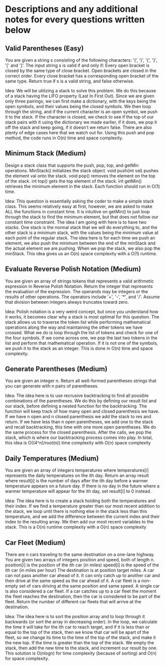 # Descriptions and any additional notes for every questions written below

## Valid Parentheses (Easy)

You are given a string s consisting of the following characters: '(', ')', '{', '}', '[' and ']'.
The input string s is valid if and only if:
    Every open bracket is closed by the same type of close bracket.
    Open brackets are closed in the correct order.
    Every close bracket has a corresponding open bracket of the same type.
Return true if s is a valid string, and false otherwise.

Idea: We will be utilizing a stack to solve this problem. We do this because of a stack having the LIFO property (Last In First Out). Since we are given only three pairings, we can first make a dictionary, with the keys being the open symbols, and their values being the closed symbols. We then loop through the string, and if the current character is an open symbol, we push it to the stack. If the character is closed, we check to see if the top of our stack pairs with it using the dictionary we made earlier, if it does, we pop it off the stack and keep going, if it doesn't we return false. There are also plenty of edge cases here that we watch out for. Using this push and pop method, the code runs in O(n) time and space complexity.

## Minimum Stack (Medium)

Design a stack class that supports the push, pop, top, and getMin operations.
MinStack() initializes the stack object.
void push(int val) pushes the element val onto the stack.
void pop() removes the element on the top of the stack.
int top() gets the top element of the stack.
int getMin() retrieves the minimum element in the stack.
Each function should run in O(1) time.

Idea: This question is essentially asking the coder to make a simple stack class. This seems relatively easy at first, however, we are asked to make ALL the functions in constant time. It is intuitive on getMin() to just loop through the stack to find the minimum element, but that does not follow our constant time constraint. The idea I am going with here is to have two stacks. One stack is the normal stack that we will do everything to, and the other stack is a minimum stack, with the values being the minimum value at each point of the regular stack. The idea here is for each time we push an element, we also push the minimum between the end of the minStack and the actual element we are pushing. When we pop the stack, we also pop the minStack. This idea gives us an O(n) space complexity with a O(1) runtime.

## Evaluate Reverse Polish Notation (Medium)

You are given an array of strings tokens that represents a valid arithmetic expression in Reverse Polish Notation.
Return the integer that represents the evaluation of the expression.
The operands may be integers or the results of other operations.
The operators include '+', '-', '*', and '/'.
Assume that division between integers always truncates toward zero.

Idea: Polish notation is a very weird concept, but once you understand how it works, it becomes clear why a stack is most optimal for this question. The stack allows us to traverse the token list while performing mathematical operations along the way and maintaining the other tokens we have crossed. What we do is loop through the list of tokens and check for one of the four symbols. If we come across one, we pop the last two tokens in the list and perform that mathematical operation. If it is not one of the symbols, we push it to the stack as an integer. This is done in O(n) time and space complexity.

## Generate Parentheses (Medium)

You are given an integer n. Return all well-formed parentheses strings that you can generate with n pairs of parentheses.

Idea: The idea here is to use recrusive backtracking to find all possible combinations of the parentheses. We do this by defining our result list and our stack, before defining a nested function for the backtracking. The function will keep track of how many open and closed parenthesis we have. If we have n open and n closed parenthesis we add the stack to res and return. If we have less than n open parentheses, we add one to the stack and recall backtracking, this time with one more open parentheses. We do the same process for the closed parenthesis. After the calls, we pop the stack, which is where our backtracking process comes into play. In total, this idea is O((4^n)/root(n)) time complexity with O(n) space complexity

## Daily Temperatures (Medium)

You are given an array of integers temperatures where temperatures[i] represents the daily temperatures on the ith day.
Return an array result where result[i] is the number of days after the ith day before a warmer temperature appears on a future day. If there is no day in the future where a warmer temperature will appear for the ith day, set result[i] to 0 instead.

Idea: The idea here is to create a stack holding both the temperatures and their index. If we find a temperature greater than our most recent addition to the stack, we loop until there is nothing else in the stack less than this temperature, and we add the difference between the current index and their index to the resulting array. We then add our most recent variables to the stack. This is a O(n) runtime complexity with a O(n) space complexity

## Car Fleet (Medium)

There are n cars traveling to the same destination on a one-lane highway.
You are given two arrays of integers position and speed, both of length n.
position[i] is the position of the ith car (in miles)
speed[i] is the speed of the ith car (in miles per hour)
The destination is at position target miles.
A car can not pass another car ahead of it. It can only catch up to another car and then drive at the same speed as the car ahead of it.
A car fleet is a non-empty set of cars driving at the same position and same speed. A single car is also considered a car fleet.
If a car catches up to a car fleet the moment the fleet reaches the destination, then the car is considered to be part of the fleet.
Return the number of different car fleets that will arrive at the destination.

Idea: The idea here is to sort the position array and to loop through it backwards (or sort the array in decreasing order). In the loop, we calculate the time it will take for the ith car to reach target, and if it is less than or equal to the top of the stack, then we know that car will be apart of the fleet, so we change its time to the time of the top of the stack, and make it the new top. If the time is greater than the top of the stack. We empty the stack, then add the new time to the stack, and increment our result by one. This solution is O(nlogn) for time complexity (because of sorting) and O(n) for space complexity.
